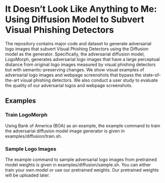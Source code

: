 # It Doesn’t Look Like Anything to Me: Using Diffusion Model to Subvert Visual Phishing Detectors

The repository contains major code and dataset to generate adversarial logo images that subvert Visual Phishing Detectors using the Diffusion model as the generator. Specifically, the adversarial diffusion model, LogoMorph, generates adversarial logo images that have a large perceptual distance from original logo images measured by visual phishing detectors but with semantic-preserving changes. We show visual examples of adversarial logo images and webpage screenshots that bypass the state-of-the-art visual phishing detectors. We also conduct a user study to evaluate the quality of our adversarial logos and webpage screenshots. 


## Examples

### Train LogoMorph
Using Bank of America (BOA) as an example, the example command to train the adversarial diffusion model image generator is given in examples/diffusion/train.sh. 

### Sample Logo Images
The example command to sample adversarial logo images from pretrained model weights is given in examples/diffusion/sample.sh. You can either train your own model or use our pretrained weights. Our pretrained weights will be uploaded later.  

